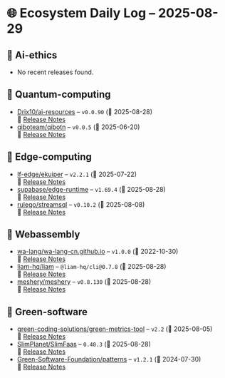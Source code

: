 # 🌐 Ecosystem Daily Log – 2025-08-29

## 🔹 Ai-ethics
- No recent releases found.

## 🔹 Quantum-computing
- [Drix10/ai-resources](https://github.com/Drix10/ai-resources/releases/tag/v0.0.90) – `v0.0.90` (📅 2025-08-28)  
  🔗 [Release Notes](https://github.com/Drix10/ai-resources/releases/tag/v0.0.90)
- [qiboteam/qibotn](https://github.com/qiboteam/qibotn/releases/tag/v0.0.5) – `v0.0.5` (📅 2025-06-20)  
  🔗 [Release Notes](https://github.com/qiboteam/qibotn/releases/tag/v0.0.5)

## 🔹 Edge-computing
- [lf-edge/ekuiper](https://github.com/lf-edge/ekuiper/releases/tag/v2.2.1) – `v2.2.1` (📅 2025-07-22)  
  🔗 [Release Notes](https://github.com/lf-edge/ekuiper/releases/tag/v2.2.1)
- [supabase/edge-runtime](https://github.com/supabase/edge-runtime/releases/tag/v1.69.4) – `v1.69.4` (📅 2025-08-28)  
  🔗 [Release Notes](https://github.com/supabase/edge-runtime/releases/tag/v1.69.4)
- [rulego/streamsql](https://github.com/rulego/streamsql/releases/tag/v0.10.2) – `v0.10.2` (📅 2025-08-08)  
  🔗 [Release Notes](https://github.com/rulego/streamsql/releases/tag/v0.10.2)

## 🔹 Webassembly
- [wa-lang/wa-lang-cn.github.io](https://github.com/wa-lang/wa-lang-cn.github.io/releases/tag/v1.0.0) – `v1.0.0` (📅 2022-10-30)  
  🔗 [Release Notes](https://github.com/wa-lang/wa-lang-cn.github.io/releases/tag/v1.0.0)
- [liam-hq/liam](https://github.com/liam-hq/liam/releases/tag/%40liam-hq/cli%400.7.8) – `@liam-hq/cli@0.7.8` (📅 2025-08-28)  
  🔗 [Release Notes](https://github.com/liam-hq/liam/releases/tag/%40liam-hq/cli%400.7.8)
- [meshery/meshery](https://github.com/meshery/meshery/releases/tag/v0.8.130) – `v0.8.130` (📅 2025-08-28)  
  🔗 [Release Notes](https://github.com/meshery/meshery/releases/tag/v0.8.130)

## 🔹 Green-software
- [green-coding-solutions/green-metrics-tool](https://github.com/green-coding-solutions/green-metrics-tool/releases/tag/v2.2) – `v2.2` (📅 2025-08-05)  
  🔗 [Release Notes](https://github.com/green-coding-solutions/green-metrics-tool/releases/tag/v2.2)
- [SlimPlanet/SlimFaas](https://github.com/SlimPlanet/SlimFaas/releases/tag/0.40.3) – `0.40.3` (📅 2025-08-28)  
  🔗 [Release Notes](https://github.com/SlimPlanet/SlimFaas/releases/tag/0.40.3)
- [Green-Software-Foundation/patterns](https://github.com/Green-Software-Foundation/patterns/releases/tag/v1.2.1) – `v1.2.1` (📅 2024-07-30)  
  🔗 [Release Notes](https://github.com/Green-Software-Foundation/patterns/releases/tag/v1.2.1)